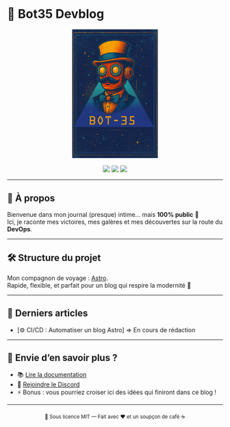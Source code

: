 # 🤖 Bot35 Devblog

<p align="center">
    <img src="public/assets/images/profil/bot-35-profil.png" width="200">
</p>

<p align="center">
  <a href="https://ton-site.devops.com"><img src="https://img.shields.io/badge/Visiter%20le%20site-000000?style=for-the-badge&logo=astro&logoColor=white"></a>
  <img src="https://img.shields.io/github/actions/workflow/status/TON_USER/TON_REPO/deploy.yml?style=for-the-badge&label=Build">
  <img src="https://img.shields.io/github/license/TON_USER/TON_REPO?style=for-the-badge">
</p>

---

## 📖 À propos

Bienvenue dans mon journal (presque) intime… mais **100% public** 🤖  
Ici, je raconte mes victoires, mes galères et mes découvertes sur la route du **DevOps**.

---

## 🛠 Structure du projet

Mon compagnon de voyage : [Astro](https://astro.build).  
Rapide, flexible, et parfait pour un blog qui respire la modernité 🚀

---

## 📰 Derniers articles
- [⚙️ CI/CD : Automatiser un blog Astro] => En cours de rédaction
---

## 👀 Envie d’en savoir plus ?
- 📚 [Lire la documentation](https://docs.astro.build)
- 💬 [Rejoindre le Discord](https://astro.build/chat)
- ⚡ Bonus : vous pourriez croiser ici des idées qui finiront dans ce blog !

---

<p align="center">
  <sub>📜 Sous licence MIT — Fait avec ❤️ et un soupçon de café ☕</sub>
</p>